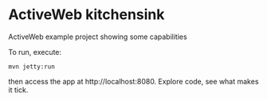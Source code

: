 ActiveWeb kitchensink
===========

ActiveWeb example project showing some capabilities

To run, execute: 

```
mvn jetty:run
```
then access the app at http://localhost:8080. Explore code, see what makes it tick. 


